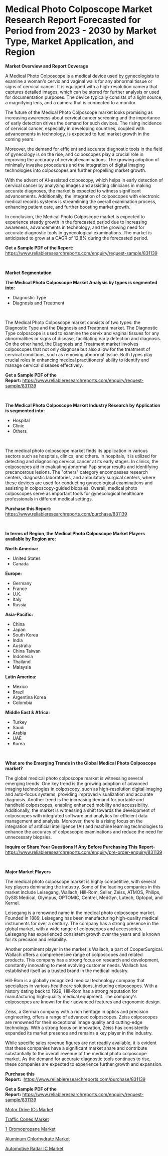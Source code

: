 <p><h1>Medical Photo Colposcope Market Research Report Forecasted for Period from 2023 -  2030 by Market Type, Market Application, and Region</h1></p><p><strong>Market Overview and Report Coverage</strong></p>
<p><p>A Medical Photo Colposcope is a medical device used by gynecologists to examine a woman's cervix and vaginal walls for any abnormal tissue or signs of cervical cancer. It is equipped with a high-resolution camera that captures detailed images, which can be stored for further analysis or used for documentation purposes. The device typically consists of a light source, a magnifying lens, and a camera that is connected to a monitor.</p><p>The future of the Medical Photo Colposcope market looks promising as increasing awareness about cervical cancer screening and the importance of early detection drives the demand for such devices. The rising incidence of cervical cancer, especially in developing countries, coupled with advancements in technology, is expected to fuel market growth in the coming years.</p><p>Moreover, the demand for efficient and accurate diagnostic tools in the field of gynecology is on the rise, and colposcopes play a crucial role in improving the accuracy of cervical examinations. The growing adoption of minimally invasive procedures and the integration of digital imaging technologies into colposcopes are further propelling market growth.</p><p>With the advent of AI-assisted colposcopy, which helps in early detection of cervical cancer by analyzing images and assisting clinicians in making accurate diagnoses, the market is expected to witness significant advancements. Additionally, the integration of colposcopes with electronic medical records systems is streamlining the overall examination process, enhancing patient care, and further boosting market growth.</p><p>In conclusion, the Medical Photo Colposcope market is expected to experience steady growth in the forecasted period due to increasing awareness, advancements in technology, and the growing need for accurate diagnostic tools in gynecological examinations. The market is anticipated to grow at a CAGR of 12.8% during the forecasted period.</p></p>
<p><strong>Get a Sample PDF of the Report:</strong> <a href="https://www.reliableresearchreports.com/enquiry/request-sample/831139">https://www.reliableresearchreports.com/enquiry/request-sample/831139</a></p>
<p>&nbsp;</p>
<p><strong>Market Segmentation</strong></p>
<p><strong>The Medical Photo Colposcope Market Analysis by types is segmented into:</strong></p>
<p><ul><li>Diagnostic Type</li><li>Diagnosis and Treatment</li></ul></p>
<p>&nbsp;</p>
<p><p>The Medical Photo Colposcope market consists of two types: the Diagnostic Type and the Diagnosis and Treatment market. The Diagnostic Type colposcope is used to examine the cervix and vaginal tissues for any abnormalities or signs of disease, facilitating early detection and diagnosis. On the other hand, the Diagnosis and Treatment market involves colposcopes that not only diagnose but also allow for the treatment of cervical conditions, such as removing abnormal tissue. Both types play crucial roles in enhancing medical practitioners' ability to identify and manage cervical diseases effectively.</p></p>
<p><strong>Get a Sample PDF of the Report:</strong>&nbsp;<a href="https://www.reliableresearchreports.com/enquiry/request-sample/831139">https://www.reliableresearchreports.com/enquiry/request-sample/831139</a></p>
<p>&nbsp;</p>
<p><strong>The Medical Photo Colposcope Market Industry Research by Application is segmented into:</strong></p>
<p><ul><li>Hospital</li><li>Clinic</li><li>Others</li></ul></p>
<p>&nbsp;</p>
<p><p>The medical photo colposcope market finds its application in various sectors such as hospitals, clinics, and others. In hospitals, it is utilized for detecting and diagnosing cervical cancer at its early stages. In clinics, the colposcopes aid in evaluating abnormal Pap smear results and identifying precancerous lesions. The "others" category encompasses research centers, diagnostic laboratories, and ambulatory surgical centers, where these devices are used for conducting gynecological examinations and assisting in colposcopy-guided biopsies. Overall, medical photo colposcopes serve as important tools for gynecological healthcare professionals in different medical settings.</p></p>
<p><strong>Purchase this Report:</strong>&nbsp; <a href="https://www.reliableresearchreports.com/purchase/831139">https://www.reliableresearchreports.com/purchase/831139</a></p>
<p>&nbsp;</p>
<p><strong>In terms of Region, the Medical Photo Colposcope Market Players available by Region are:</strong></p>
<p>
    <p> <strong> North America: </strong>
        <ul>
            <li>United States</li>
            <li>Canada</li>
        </ul>
        </p> 
    <p> <strong> Europe: </strong>
        <ul>
            <li>Germany</li>
            <li>France</li>
            <li>U.K.</li>
            <li>Italy</li>
            <li>Russia</li>
        </ul>
        </p> 
    <p> <strong> Asia-Pacific: </strong>
        <ul>
            <li>China</li>
            <li>Japan</li>
            <li>South Korea</li>
            <li>India</li>
            <li>Australia</li>
            <li>China Taiwan</li>
            <li>Indonesia</li>
            <li>Thailand</li>
            <li>Malaysia</li>
        </ul>
        </p> 
    <p> <strong> Latin America: </strong>
        <ul>
            <li>Mexico</li>
            <li>Brazil</li>
            <li>Argentina Korea</li>
            <li>Colombia</li>
        </ul>
        </p> 
    <p> <strong> Middle East & Africa: </strong>
        <ul>
            <li>Turkey</li>
            <li>Saudi</li>
            <li>Arabia</li>
            <li>UAE</li>
            <li>Korea</li>
        </ul>
    </p>
    </p>
<p>&nbsp;</p>
<p><strong>What are the Emerging Trends in the Global Medical Photo Colposcope market?</strong></p>
<p><p>The global medical photo colposcope market is witnessing several emerging trends. One key trend is the growing adoption of advanced imaging technologies in colposcopy, such as high-resolution digital imaging and auto-focus systems, providing improved visualization and accurate diagnosis. Another trend is the increasing demand for portable and handheld colposcopes, enabling enhanced mobility and accessibility. Additionally, the market is witnessing a shift towards the development of colposcopes with integrated software and analytics for efficient data management and analysis. Moreover, there is a rising focus on the integration of artificial intelligence (AI) and machine learning technologies to enhance the accuracy of colposcopic examinations and reduce the need for unnecessary biopsies.</p></p>
<p><strong>Inquire or Share Your Questions If Any Before Purchasing This Report</strong>- <a href="https://www.reliableresearchreports.com/enquiry/pre-order-enquiry/831139">https://www.reliableresearchreports.com/enquiry/pre-order-enquiry/831139</a></p>
<p>&nbsp;</p>
<p><strong>Major Market Players</strong></p>
<p><p>The medical photo colposcope market is highly competitive, with several key players dominating the industry. Some of the leading companies in this market include Leisegang, Wallach, Hill-Rom, Seiler, Zeiss, ATMOS, Philips, DySIS Medical, Olympus, OPTOMIC, Centrel, MedGyn, Lutech, Optopol, and Kernel.</p><p>Leisegang is a renowned name in the medical photo colposcope market. Founded in 1889, Leisegang has been manufacturing high-quality medical instruments for over a century. The company has a strong presence in the global market, with a wide range of colposcopes and accessories. Leisegang has experienced consistent growth over the years and is known for its precision and reliability.</p><p>Another prominent player in the market is Wallach, a part of CooperSurgical. Wallach offers a comprehensive range of colposcopes and related products. This company has a strong focus on research and development, constantly innovating to meet evolving customer needs. Wallach has established itself as a trusted brand in the medical industry.</p><p>Hill-Rom is a globally recognized medical technology company that specializes in various healthcare solutions, including colposcopes. With a history dating back to 1929, Hill-Rom has a strong reputation for manufacturing high-quality medical equipment. The company's colposcopes are known for their advanced features and ergonomic design.</p><p>Zeiss, a German company with a rich heritage in optics and precision engineering, offers a range of advanced colposcopes. Zeiss colposcopes are renowned for their exceptional image quality and cutting-edge technology. With a strong focus on innovation, Zeiss has consistently expanded its market presence and remains a key player in the industry.</p><p>While specific sales revenue figures are not readily available, it is evident that these companies have a significant market share and contribute substantially to the overall revenue of the medical photo colposcope market. As the demand for accurate diagnostic tools continues to rise, these companies are expected to experience further growth and expansion.</p></p>
<p><strong>Purchase this Report:</strong>&nbsp;&nbsp;<a href="https://www.reliableresearchreports.com/purchase/831139">https://www.reliableresearchreports.com/purchase/831139</a></p>
<p></p>
<p><strong>Get a Sample PDF of the Report:</strong>&nbsp;<a href="https://www.reliableresearchreports.com/enquiry/request-sample/831139">https://www.reliableresearchreports.com/enquiry/request-sample/831139</a></p>
<p><p><a href="https://www.linkedin.com/pulse/motor-drive-ics-market-size-share-amp-trends-analysis/">Motor Drive ICs Market</a></p><p><a href="https://www.linkedin.com/pulse/traffic-cones-market-size-2023-2030-global-industrial/">Traffic Cones Market</a></p><p><a href="https://medium.com/@debramedina73/1-bromopropane-market-insights-into-market-cagr-market-trends-and-growth-strategies-912209590454">1-Bromopropane Market</a></p><p><a href="https://medium.com/@brittanyrobertson07/aluminum-chlorhydrate-market-share-evolution-and-market-growth-trends-2023-2030-e8bf178af57e">Aluminum Chlorhydrate Market</a></p><p><a href="https://www.linkedin.com/pulse/automotive-radar-ic-market-share-amp-new-trends-analysis-report/">Automotive Radar IC Market</a></p></p>